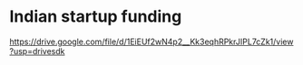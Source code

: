 # Indian startup funding 

https://drive.google.com/file/d/1EiEUf2wN4p2__Kk3eqhRPkrJIPL7cZk1/view?usp=drivesdk
